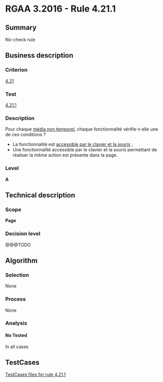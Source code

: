# RGAA 3.2016 - Rule 4.21.1

## Summary
No-check rule


## Business description

### Criterion
[4.21](http://references.modernisation.gouv.fr/rgaa-accessibilite/criteres.html#crit-4-21)

### Test
[4.21.1](http://references.modernisation.gouv.fr/rgaa-accessibilite/criteres.html#test-4-21-1)

### Description
<div lang="fr">Pour chaque <a href="http://references.modernisation.gouv.fr/rgaa-accessibilite/glossaire.html#mdia-non-temporel">m&#xE9;dia non temporel</a>, chaque fonctionnalit&#xE9; v&#xE9;rifie-t-elle une de ces conditions&nbsp;? <ul><li>La fonctionnalit&#xE9; est <a href="http://references.modernisation.gouv.fr/rgaa-accessibilite/glossaire.html#accessible-et-activable-par-le-clavier-et-la-souris">accessible par le clavier et la souris</a>&nbsp;;</li> <li>Une fonctionnalit&#xE9; accessible par le clavier et la souris permettant de r&#xE9;aliser la m&#xEA;me action est pr&#xE9;sente dans la page.</li> </ul></div>

### Level
**A**


## Technical description

### Scope
**Page**

### Decision level
@@@TODO


## Algorithm

### Selection
None

### Process
None

### Analysis

#### No Tested
In all cases


##  TestCases

[TestCases files for rule 4.21.1](https://github.com/Asqatasun/Asqatasun/tree/develop/rules/rules-rgaa3.2016/src/test/resources/testcases/rgaa32016/Rgaa32016Rule042101/)


